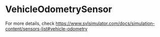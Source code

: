 # VehicleOdometrySensor

For more details, check https://www.svlsimulator.com/docs/simulation-content/sensors-list#vehicle-odometry
